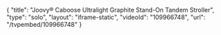 {
    "title": "Joovy&reg; Caboose Ultralight Graphite Stand-On Tandem Stroller",
    "type": "solo",
    "layout": "iframe-static",
    "videoId": "109966748",
    "url": "\/tvpembed\/109966748"
}